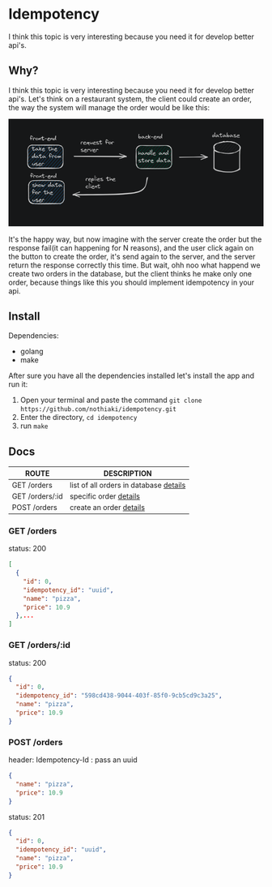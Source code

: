 # Idempotency

I think this topic is very interesting because you need it for develop better api's. 

## Why?

I think this topic is very interesting because you need it for develop better api's. Let's think on a restaurant system, the client could create an order, the way the system will manage the order would be like this:

![client-server-example](assets/client-server-example.png)

It's the happy way, but now imagine with the server create the order but the response fail(it can happening for N reasons), and the user click again on the button to create the order, it's send again to the server, and the server return the response correctly this time. But wait, ohh noo what happend we create two orders in the database, but the client thinks he make only one order, because things like this you should implement idempotency in your api.

## Install

Dependencies:
- golang
- make

After sure you have all the dependencies installed let's install the app and run it:

1. Open your terminal and paste the command `git clone https://github.com/nothiaki/idempotency.git`
2. Enter the directory, `cd idempotency`
3. run `make`

## Docs

| ROUTE           | DESCRIPTION                                           |
|-----------------|-------------------------------------------------------|
| GET /orders     | list of all orders in database [details](#get-orders) |
| GET /orders/:id | specific order [details](#get-orders-id)              |
| POST /orders    | create an order [details](#post-orders)               |

<h3 id="get-orders">GET /orders</h3>

status: 200
```json
[
  {
    "id": 0,
    "idempotency_id": "uuid",
    "name": "pizza",
    "price": 10.9
  },...
]
```

<h3 id="get-orders-id">GET /orders/:id</h3>

status: 200
```json
{
  "id": 0,
  "idempotency_id": "598cd438-9044-403f-85f0-9cb5cd9c3a25",
  "name": "pizza",
  "price": 10.9
}
```

<h3 id="post-orders">POST /orders</h3>

header: Idempotency-Id : pass an uuid

```json
{
  "name": "pizza",
  "price": 10.9
}
```

status: 201
```json
{
  "id": 0,
  "idempotency_id": "uuid",
  "name": "pizza",
  "price": 10.9
}
```
